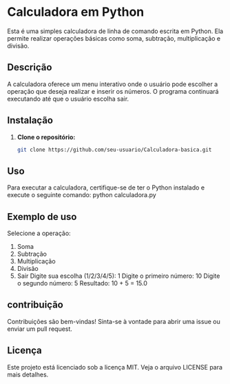 # Calculadora em Python

Esta é uma simples calculadora de linha de comando escrita em Python. Ela permite realizar operações básicas como soma, subtração, multiplicação e divisão.

## Descrição

A calculadora oferece um menu interativo onde o usuário pode escolher a operação que deseja realizar e inserir os números. O programa continuará executando até que o usuário escolha sair.

## Instalação

1. **Clone o repositório:**
   ```bash
   git clone https://github.com/seu-usuario/Calculadora-basica.git

## Uso

Para executar a calculadora, certifique-se de ter o Python instalado e execute o seguinte comando:
python calculadora.py

## Exemplo de uso

Selecione a operação:
1. Soma
2. Subtração
3. Multiplicação
4. Divisão
5. Sair
Digite sua escolha (1/2/3/4/5): 1
Digite o primeiro número: 10
Digite o segundo número: 5
Resultado: 10 + 5 = 15.0

## contribuição

Contribuições são bem-vindas! Sinta-se à vontade para abrir uma issue ou enviar um pull request.

## Licença

Este projeto está licenciado sob a licença MIT. Veja o arquivo LICENSE para mais detalhes.

